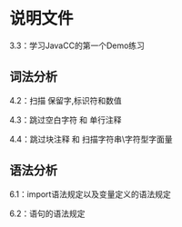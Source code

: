# 说明文件

3.3：学习JavaCC的第一个Demo练习

## 词法分析

4.2：扫描 保留字,标识符和数值

4.3：跳过空白字符 和 单行注释

4.4：跳过块注释 和 扫描字符串\字符型字面量

## 语法分析

6.1：import语法规定以及变量定义的语法规定

6.2：语句的语法规定